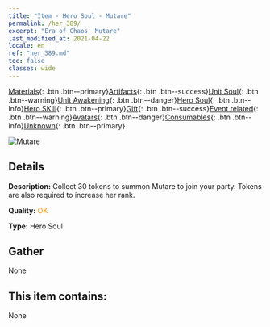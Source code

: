 ```yaml
---
title: "Item - Hero Soul - Mutare"
permalink: /her_389/
excerpt: "Era of Chaos  Mutare"
last_modified_at: 2021-04-22
locale: en
ref: "her_389.md"
toc: false
classes: wide
---
```

 [Materials](/Items/){: .btn .btn--primary}[Artifacts](/Items/Artifacts/){: .btn .btn--success}[Unit Soul](/Items/UnitSoul/){: .btn .btn--warning}[Unit Awakening](/Items/UnitAwakening/){: .btn .btn--danger}[Hero Soul](/Items/HeroSoul/){: .btn .btn--info}[Hero SKill](/Items/HeroSkill/){: .btn .btn--primary}[Gift](/Items/Gift/){: .btn .btn--success}[Event related](/Items/Events/){: .btn .btn--warning}[Avatars](/Items/Avatars/){: .btn .btn--danger}[Consumables](/Items/Consumables/){: .btn .btn--info}[Unknown](/Items/Unknown/){: .btn .btn--primary}

 ![Mutare](/images/h/h_Mutare.jpg)

## Details
 **Description:** Collect 30 tokens to summon Mutare to join your party. Tokens are also required to increase her rank.

 **Quality:** <span style="color: #FF8C00">OK</span>

 **Type:** Hero Soul

## Gather

  None

## This item contains:

  None

